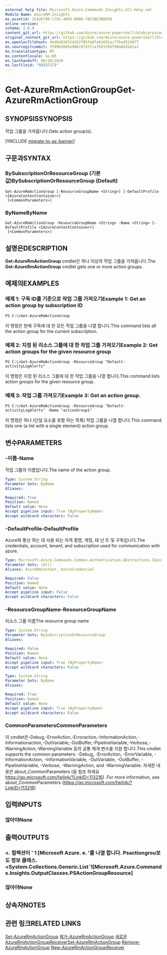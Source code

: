 ```yaml
---
external help file: Microsoft.Azure.Commands.Insights.dll-Help.xml
Module Name: AzureRM.Insights
ms.assetid: 1CA26790-C791-4BFD-B986-70F28E3B095B
online version: ''
schema: 2.0.0
content_git_url: https://github.com/Azure/azure-powershell/blob/preview/src/ResourceManager/Insights/Commands.Insights/help/Get-AzureRmActionGroup.md
original_content_git_url: https://github.com/Azure/azure-powershell/blob/preview/src/ResourceManager/Insights/Commands.Insights/help/Get-AzureRmActionGroup.md
ms.openlocfilehash: 4edb403452d262705fe8fa61691ac77ba4524977
ms.sourcegitcommit: f599b50d5e980197d1fca769378df90a842b42a1
ms.translationtype: MT
ms.contentlocale: ko-KR
ms.lasthandoff: 08/20/2020
ms.locfileid: "93537172"
---
```

# <span data-ttu-id="bac72-101">Get-AzureRmActionGroup</span><span class="sxs-lookup"><span data-stu-id="bac72-101">Get-AzureRmActionGroup</span></span>

## <span data-ttu-id="bac72-102">SYNOPSIS</span><span class="sxs-lookup"><span data-stu-id="bac72-102">SYNOPSIS</span></span>
<span data-ttu-id="bac72-103">작업 그룹을 가져옵니다.</span><span class="sxs-lookup"><span data-stu-id="bac72-103">Gets action group(s).</span></span>

[!INCLUDE [migrate-to-az-banner](../../includes/migrate-to-az-banner.md)]

## <span data-ttu-id="bac72-104">구문과</span><span class="sxs-lookup"><span data-stu-id="bac72-104">SYNTAX</span></span>

### <span data-ttu-id="bac72-105">BySubscriptionOrResourceGroup (기본값)</span><span class="sxs-lookup"><span data-stu-id="bac72-105">BySubscriptionOrResourceGroup (Default)</span></span>
```
Get-AzureRmActionGroup [-ResourceGroupName <String>] [-DefaultProfile <IAzureContextContainer>]
 [<CommonParameters>]
```

### <span data-ttu-id="bac72-106">ByName</span><span class="sxs-lookup"><span data-stu-id="bac72-106">ByName</span></span>
```
Get-AzureRmActionGroup -ResourceGroupName <String> -Name <String> [-DefaultProfile <IAzureContextContainer>]
 [<CommonParameters>]
```

## <span data-ttu-id="bac72-107">설명은</span><span class="sxs-lookup"><span data-stu-id="bac72-107">DESCRIPTION</span></span>
<span data-ttu-id="bac72-108">**Get-AzureRmActionGroup** cmdlet은 하나 이상의 작업 그룹을 가져옵니다.</span><span class="sxs-lookup"><span data-stu-id="bac72-108">The **Get-AzureRmActionGroup** cmdlet gets one or more action groups.</span></span>

## <span data-ttu-id="bac72-109">예제의</span><span class="sxs-lookup"><span data-stu-id="bac72-109">EXAMPLES</span></span>

### <span data-ttu-id="bac72-110">예제 1: 구독 ID를 기준으로 작업 그룹 가져오기</span><span class="sxs-lookup"><span data-stu-id="bac72-110">Example 1: Get an action group by subscription ID</span></span>
```
PS C:\>Get-AzureRmActionGroup
```

<span data-ttu-id="bac72-111">이 명령은 현재 구독에 대 한 모든 작업 그룹을 나열 합니다.</span><span class="sxs-lookup"><span data-stu-id="bac72-111">This command lists all the action group for the current subscription.</span></span>

### <span data-ttu-id="bac72-112">예제 2: 지정 된 리소스 그룹에 대 한 작업 그룹 가져오기</span><span class="sxs-lookup"><span data-stu-id="bac72-112">Example 2: Get action groups for the given resource group</span></span>
```
PS C:\>Get-AzureRmActionGroup -ResourceGroup "Default-activityLogAlerts"
```

<span data-ttu-id="bac72-113">이 명령은 지정 된 리소스 그룹에 대 한 작업 그룹을 나열 합니다.</span><span class="sxs-lookup"><span data-stu-id="bac72-113">This command lists action groups for the given resource group.</span></span>

### <span data-ttu-id="bac72-114">예제 3: 작업 그룹 가져오기</span><span class="sxs-lookup"><span data-stu-id="bac72-114">Example 3: Get an action group.</span></span>
```
PS C:\>Get-AzureRmActionGroup -ResourceGroup "Default-activityLogAlerts" -Name "actionGroup1"
```

<span data-ttu-id="bac72-115">이 명령은 하나 (단일 요소를 포함 하는 목록) 작업 그룹을 나열 합니다.</span><span class="sxs-lookup"><span data-stu-id="bac72-115">This command lists one (a list with a single element) action group.</span></span>

## <span data-ttu-id="bac72-116">변수</span><span class="sxs-lookup"><span data-stu-id="bac72-116">PARAMETERS</span></span>

### <span data-ttu-id="bac72-117">-이름</span><span class="sxs-lookup"><span data-stu-id="bac72-117">-Name</span></span>
<span data-ttu-id="bac72-118">작업 그룹의 이름입니다.</span><span class="sxs-lookup"><span data-stu-id="bac72-118">The name of the action group.</span></span>

```yaml
Type: System.String
Parameter Sets: ByName
Aliases: 

Required: True
Position: Named
Default value: None
Accept pipeline input: True (ByPropertyName)
Accept wildcard characters: False
```

### <span data-ttu-id="bac72-119">-DefaultProfile</span><span class="sxs-lookup"><span data-stu-id="bac72-119">-DefaultProfile</span></span>
<span data-ttu-id="bac72-120">Azure와 통신 하는 데 사용 되는 자격 증명, 계정, 테 넌 트 및 구독입니다.</span><span class="sxs-lookup"><span data-stu-id="bac72-120">The credentials, account, tenant, and subscription used for communication with azure.</span></span>

```yaml
Type: Microsoft.Azure.Commands.Common.Authentication.Abstractions.IAzureContextContainer
Parameter Sets: (All)
Aliases: AzureRmContext, AzureCredential

Required: False
Position: Named
Default value: None
Accept pipeline input: False
Accept wildcard characters: False
```

### <span data-ttu-id="bac72-121">-ResourceGroupName</span><span class="sxs-lookup"><span data-stu-id="bac72-121">-ResourceGroupName</span></span>
<span data-ttu-id="bac72-122">리소스 그룹 이름</span><span class="sxs-lookup"><span data-stu-id="bac72-122">The resource group name</span></span>

```yaml
Type: System.String
Parameter Sets: BySubscriptionOrResourceGroup
Aliases: 

Required: False
Position: Named
Default value: None
Accept pipeline input: True (ByPropertyName)
Accept wildcard characters: False
```

```yaml
Type: System.String
Parameter Sets: ByName
Aliases: 

Required: True
Position: Named
Default value: None
Accept pipeline input: True (ByPropertyName)
Accept wildcard characters: False
```

### <span data-ttu-id="bac72-123">CommonParameters</span><span class="sxs-lookup"><span data-stu-id="bac72-123">CommonParameters</span></span>
<span data-ttu-id="bac72-124">이 cmdlet은-Debug,-ErrorAction,-Erroraction,-InformationAction,-Informationaction,-OutVariable,-OutBuffer,-PipelineVariable,-Verbose,-WarningAction,-WarningVariable 등의 공통 매개 변수를 지원 합니다.</span><span class="sxs-lookup"><span data-stu-id="bac72-124">This cmdlet supports the common parameters: -Debug, -ErrorAction, -ErrorVariable, -InformationAction, -InformationVariable, -OutVariable, -OutBuffer, -PipelineVariable, -Verbose, -WarningAction, and -WarningVariable.</span></span> <span data-ttu-id="bac72-125">자세한 내용은 about_CommonParameters (을 참조 하세요 https://go.microsoft.com/fwlink/?LinkID=113216) .</span><span class="sxs-lookup"><span data-stu-id="bac72-125">For more information, see about_CommonParameters (https://go.microsoft.com/fwlink/?LinkID=113216).</span></span>

## <span data-ttu-id="bac72-126">입력</span><span class="sxs-lookup"><span data-stu-id="bac72-126">INPUTS</span></span>

### <span data-ttu-id="bac72-127">않아야</span><span class="sxs-lookup"><span data-stu-id="bac72-127">None</span></span>

## <span data-ttu-id="bac72-128">출력</span><span class="sxs-lookup"><span data-stu-id="bac72-128">OUTPUTS</span></span>

### <span data-ttu-id="bac72-129"><. 컬렉션이 ' 1 [Microsoft Azure. e. '를 나열 합니다. Psactiongrou보도 정보 클래스.</span><span class="sxs-lookup"><span data-stu-id="bac72-129"><System.Collections.Generic.List\`1[Microsoft.Azure.Commands.Insights.OutputClasses.PSActionGroupResource]</span></span>

### <span data-ttu-id="bac72-130">않아야</span><span class="sxs-lookup"><span data-stu-id="bac72-130">None</span></span>

## <span data-ttu-id="bac72-131">상속자</span><span class="sxs-lookup"><span data-stu-id="bac72-131">NOTES</span></span>

## <span data-ttu-id="bac72-132">관련 링크</span><span class="sxs-lookup"><span data-stu-id="bac72-132">RELATED LINKS</span></span>

<span data-ttu-id="bac72-133">[Set-AzureRmActionGroup](./Set-AzureRmActionGroup.md) 
 [제거-AzureRmActionGroup](./Remove-AzureRmActionGroup.md) 
 [새로운 AzureRmActionGroupReceiver](./AzureRmActionGroupReceiver.md)</span><span class="sxs-lookup"><span data-stu-id="bac72-133">[Set-AzureRmActionGroup](./Set-AzureRmActionGroup.md)
[Remove-AzureRmActionGroup](./Remove-AzureRmActionGroup.md)
[New-AzureRmActionGroupReceiver](./AzureRmActionGroupReceiver.md)</span></span>

